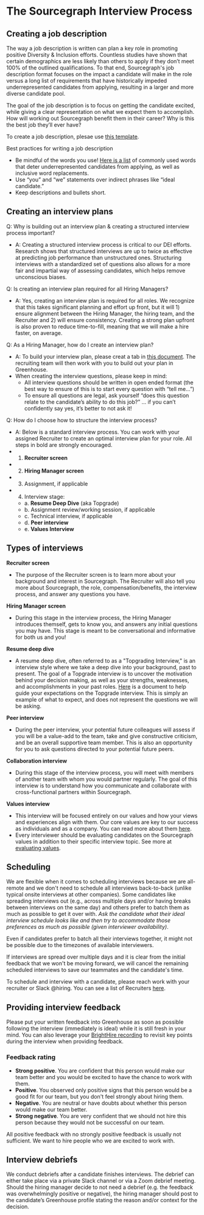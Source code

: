 # The Sourcegraph Interview Process

## Creating a job description 
The way a job description is written can plan a key role in promoting positive Diversity & Inclusion efforts. Countless studies have shown that certain demographics are less likely than others to apply if they don’t meet 100% of the outlined qualifications.  To that end, Sourcegraph's job description format focuses on the impact a candidate will make in the role versus a long list of requirements that have historically impeded underrepresented candidates from applying, resulting in a larger and more diverse candidate pool.  

The goal of the job description is to focus on getting the candidate excited, while giving a clear representation on what we expect them to accomplish.  How will working out Sourcegraph benefit them in their career?  Why is this the best job they’ll ever have?

To create a job description, plesae use [this template](https://docs.google.com/document/d/1rJAYyARbegvvH_e-VTrHoFhU9cDG5WfHov3L12NeCO8/edit). 

Best practices for writing a job description 
- Be mindful of the words you use!  [Here is a list](https://docs.google.com/document/d/1HOLapvWgrD361l2u50nms_q_SZzU__IGxZSj9-1OZbM/edit) of commonly used words that deter underrepresented candidates from applying, as well as inclusive word replacements.  
- Use “you” and “we” statements over indirect phrases like “ideal candidate.”
- Keep descriptions and bullets short.

## Creating an interview plans
Q: Why is building out an interview plan & creating a structured interview process important?  
- A: Creating a structured interview process is critical to our DEI efforts.  Research shows that structured interviews are up to twice as effective at predicting job performance than unstructured ones.  Structuring interviews with a standardized set of questions also allows for a more fair and impartial way of assessing candidates, which helps remove unconscious biases.  

Q: Is creating an interview plan required for all Hiring Managers?
- A: Yes, creating an interview plan is required for all roles.  We recognize that this takes significant planning and effort up front, but it will 1) ensure alignment between the Hiring Manager, the hiring team, and the Recruiter and 2) will ensure consistency.  Creating a strong plan upfront is also proven to reduce time-to-fill, meaning that we will make a hire faster, on average.  

Q: As a Hiring Manager, how do I create an interview plan?
- A: To build your interview plan, please creat a tab in [this document](https://docs.google.com/spreadsheets/d/1pMG_K3pf_pP_AIvy8jjOKc-h6htDJ5QkvEMD3prAQ5Y/edit#gid=1566158302).  The recruiting team will then work with you to build out your plan in Greenhouse. 
- When creating the interview questions, please keep in mind:
  - All interview questions should be written in open ended format (the best way to ensure of this is to start every question with “tell me…”)
  - To ensure all questions are legal, ask yourself “does this question relate to the candidate’s ability to do this job?” … if you can’t confidently say yes, it’s better to not ask it!

Q: How do I choose how to structure the interview process?  
- A: Below is a standard interview process.  You can work with your assigned Recruiter to create an optimal interview plan for your role. All steps in bold are strongly encouraged. 
- 1. **Recruiter screen**
- 2. **Hiring Manager screen**
- 3. Assignment, if applicable 
- 4. Interview stage:
  -  a. **Resume Deep Dive** (aka Topgrade)
  -  b. Assignment review/working session, if applicable
  -  c. Technical interview, if applicable
  -  d. **Peer interview**
  -  e. **Values Interview**

## Types of interviews

**Recruiter screen**
- The purpose of the Recruiter screen is to learn more about your background and interest in Sourcegraph.  The Recruiter will also tell you more about Sourcegraph, the role, compensation/benefits, the interview process, and answer any questions you have.

**Hiring Manager screen**
- During this stage in the interview process, the Hiring Manager introduces themself, gets to know you, and answers any initial questions you may have.  This stage is meant to be conversational and informative for both us and you! 

**Resume deep dive**
- A resume deep dive, often referred to as a "Topgrading Interview," is an interview style where we take a deep dive into your background, past to present.  The goal of a Topgrade interview is to uncover the motivation behind your decision making, as well as your strengths, weaknesses, and accomplishments in your past roles. [Here](https://www.lever.co/blog/topgrading-interview-guide/) is a document to help guide your expectations on the Topgrade interview. This is simply an example of what to expect, and does not represent the questions we will be asking.

**Peer interview**
- During the peer interview, your potential future colleagues will assess if you will be a value-add to the team, take and give constructive criticism, and be an overall supportive team member. This is also an opportunity for you to ask questions directed to your potential future peers.

**Collaboration interview**
- During this stage of the interview process, you will meet with members of another team with whom you would partner regularly.  The goal of this interview is to understand how you communicate and collaborate with cross-functional partners within Sourcegraph. 

**Values interview**
- This interview will be focused entirely on our values and how your views and experiences align with them. Our core values are key to our success as individuals and as a company. You can read more about them [here](https://about.sourcegraph.com/handbook/company/values).
- Every interviewer should be evaluating candidates on the Sourcegraph values in addition to their specific interview topic. See more at [evaluating values](https://about.sourcegraph.com/handbook/talent/hiring/evaluating_values).

## Scheduling

We are flexible when it comes to scheduling interviews because we are all-remote and we don't need to schedule all interviews back-to-back (unlike typical onsite interviews at other companies). Some candidates like spreading interviews out (e.g., across multiple days and/or having breaks between interviews on the same day) and others prefer to batch them as much as possible to get it over with. *Ask the candidate what their ideal interview schedule looks like and then try to accommodate those preferences as much as possible (given interviewer availability)*.

Even if candidates prefer to batch all their interviews together, it might not be possible due to the timezones of available interviewers.

If interviews are spread over multiple days and it is clear from the initial feedback that we won't be moving forward, we will cancel the remaining scheduled interviews to save our teammates and the candidate's time.

To schedule and interview with a candidate, please reach work with your recruiter or Slack @hiring.  You can see a list of Recruiters [here](https://about.sourcegraph.com/handbook/talent/hiring/how_recruiting_interfaces_with_hiring_managers#the-talent-team).

## Providing interview feedback

Please put your written feedback into Greenhouse as soon as possible following the interview (immediately is ideal) while it is still fresh in your mind.  You can also leverage your [BrightHire recording](https://about.sourcegraph.com/handbook/talent/hiring/guide_to_using_brighthire) to revisit key points during the interview when providing feedback.

### Feedback rating

- **Strong positive**. You are confident that this person would make our team better and you would be excited to have the chance to work with them.
- **Positive**. You observed only positive signs that this person would be a good fit for our team, but you don't feel strongly about hiring them.
- **Negative**. You are neutral or have doubts about whether this person would make our team better.
- **Strong negative**. You are very confident that we should not hire this person because they would not be successful on our team.

All positive feedback with no strongly positive feedback is usually not sufficient. We want to hire people who we are excited to work with.

## Interview debriefs

We conduct debriefs after a candidate finishes interviews. The debrief can either take place via a private Slack channel or via a Zoom debrief meeting.  Should the hiring manager decide to not need a debrief (e.g. the feedback was overwhelmingly positive or negative), the hiring manager should post to the candidate’s Greenhouse profile stating the reason and/or context for the decision.
